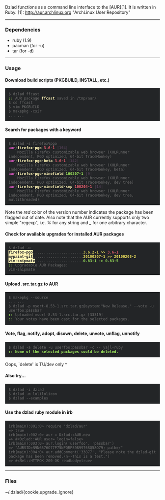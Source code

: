 Dzlad functions as a command line interface to the [AUR][1]. It is written in Ruby.
  [1]: http://aur.archlinux.org "ArchLinux User Repository"

---

### Dependencies

  * ruby (1.9)
  * pacman (for -u)
  * tar (for -d)

---

### Usage

#### Download build scripts (PKGBUILD, INSTALL, etc.)

<pre style="background-color:#232527;color:#6c6c6c;padding:0.8em 0.8em 0.8em 0.8em"><code>$ dzlad ffcast
<span style="color:#9AE25A;font-weight:bold">::</span> AUR package <span style="color:#FEF3B5;font-weight:bold">ffcast</span> saved in /tmp/aur/
$ cd ffcast
$ vim PKGBUILD
$ makepkg -csir
... ...
</code></pre>

#### Search for packages with a keyword

<pre style="background-color:#232527;color:#6c6c6c;padding:0.8em 0.8em 0.8em 0.8em;font-weight:bold"><code><span style="font-weight:normal">$ dzlad -s firefox%pgo</span>
<span style="color:#E25AC5">aur</span>/<span style="color:#FEF3B5">firefox-pgo</span> <span style="color:#E25A6B">3.6-1</span> <span style="color:#4F3D53">|194|</span>
    <span style="font-weight:normal">Mozilla Firefox customizable web browser (XULRunner independent, PGO optimized, 64-bit TraceMonkey)</span>
<span style="color:#E25AC5">aur</span>/<span style="color:#FEF3B5">firefox-pgo-beta</span> <span style="color:#E25A6B">3.6-1</span> <span style="color:#4F3D53">|142|</span>
    <span style="font-weight:normal">Mozilla Firefox customizable web browser (XULRunner independent, PGO optimized, 64-bit TraceMonkey, beta)</span>
<span style="color:#E25AC5">aur</span>/<span style="color:#FEF3B5">firefox-pgo-minefield</span> <span style="color:#9AE25A">100207-1</span> <span style="color:#4F3D53">|9|</span>
    <span style="font-weight:normal">Mozilla Firefox customizable web browser (XULRunner independent, PGO optimized, 64-bit TraceMonkey, dev tree)</span>
<span style="color:#E25AC5">aur</span>/<span style="color:#FEF3B5">firefox-pgo-minefield-smp</span> <span style="color:#E25A6B">100204-1</span> <span style="color:#4F3D53">|14|</span>
    <span style="font-weight:normal">Mozilla Firefox customizable web browser (XULRunner independent, PGO optimized, 64-bit TraceMonkey, dev tree, multithreaded)</span>
</code></pre>

Note the *red* color of the version number indicates the package has been flagged out of date.
Also note that the AUR currently supports only two simple "regexp", i.e. *%* for any string and *_* for one arbitrary character.

#### Check for available upgrades for installed AUR packages

<pre style="background-color:#232527;color:#6c6c6c;padding:0.8em 0.8em 0.8em 0.8em;font-weight:bold"><code><span style="font-weight:normal">$ dzlad -u</span>
<span style="background-color:#FEF3B5;color:#232527">firefox-pgo</span><span style="font-weight:normal">.......................</span><span style="color:#e2d65a">3.6.2-1 >> </span><span style="color:#E25A6B">3.6-1</span>
<span style="background-color:#FEF3B5;color:#232527">mypaint-git</span><span style="font-weight:normal">.......................</span><span style="color:#e2d65a">20100307-1 >> 20100208-2</span>
<span style="background-color:#FEF3B5;color:#232527">vim-snipmate</span><span style="font-weight:normal">......................</span><span style="color:#9AE25A">0.83-1 -> 0.83-5</span>
<span style="color:#9AE25A;font-weight:bold">::</span> <span style="font-weight:normal">Upgradable AUR Packages:
vim-snipmate</span>
</code></pre>

#### Upload .src.tar.gz to AUR

<pre style="background-color:#232527;color:#6c6c6c;padding:0.8em 0.8em 0.8em 0.8em"><code>$ makepkg --source
... ...
$ dzlad -p msort-8.53-1.src.tar.gz@system:"New Release." --vote -u userfoo:passbar
<span style="color:#9AE25A;font-weight:bold">::</span> Uploaded msort-8.53-1.src.tar.gz [33319]
<span style="color:#9AE25A;font-weight:bold">::</span> Your votes have been cast for the selected packages.
</code></pre>

#### Vote, flag, notify, adopt, disown, delete, unvote, unflag, unnotify

<pre style="background-color:#232527;color:#6c6c6c;padding:0.8em 0.8em 0.8em 0.8em"><code>$ dzlad -a delete -u userfoo:passbar -c -- yajl-ruby
<span style="color:#9AE25A;font-weight:bold">:: None of the selected packages could be deleted.
</code></pre>

Oops, \`delete' is TU/dev only ^

#### Also try...

<pre style="background-color:#232527;color:#6c6c6c;padding:0.8em 0.8em 0.8em 0.8em"><code>$ dzlad -i dzlad
$ dzlad -m lolilolicon
$ dzlad --examples
</code></pre>

#### Use the dzlad ruby module in irb

<pre style="background-color:#232527;color:#6c6c6c;padding:0.8em 0.8em 0.8em 0.8em"><code>irb(main):001:0> require 'dzlad/aur'
=> true
irb(main):002:0> aur = Dzlad::AUR.new
=> #&lt;Dzlad::AUR user= login=false&gt;
irb(main):003:0> aur.login('userfoo', 'passbar')
=> "AURSID=N9N6576O77P75NPQRPS9899768Q58O79; path=/"
irb(main):004:0> aur.addComment('33877', "Please note the dzlad-git package has been removed.\n--This is a test.")
=> #&lt;Net::HTTPOK 200 OK readbody=true&gt;
</code></pre>

---

### Files

~/.dzlad/{cookie,upgrade\_ignore}
